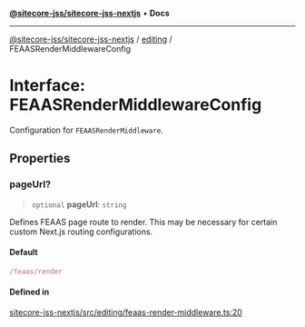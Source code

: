 [**@sitecore-jss/sitecore-jss-nextjs**](../../README.md) • **Docs**

***

[@sitecore-jss/sitecore-jss-nextjs](../../README.md) / [editing](../README.md) / FEAASRenderMiddlewareConfig

# Interface: FEAASRenderMiddlewareConfig

Configuration for `FEAASRenderMiddleware`.

## Properties

### pageUrl?

> `optional` **pageUrl**: `string`

Defines FEAAS page route to render.
This may be necessary for certain custom Next.js routing configurations.

#### Default

```ts
/feaas/render
```

#### Defined in

[sitecore-jss-nextjs/src/editing/feaas-render-middleware.ts:20](https://github.com/Sitecore/jss/blob/79b72df335ab50517e6c3357c25dd7db1965274d/packages/sitecore-jss-nextjs/src/editing/feaas-render-middleware.ts#L20)
